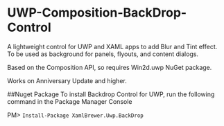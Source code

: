 # UWP-Composition-BackDrop-Control

A lightweight control for UWP and XAML apps to add Blur and Tint effect. To be used as background for panels, flyouts, and content dialogs.

Based on the Composition API, so requires Win2d.uwp NuGet package.

Works on Anniversary Update and higher.

##Nuget Package
To install Backdrop Control for UWP, run the following command in the Package Manager Console

PM> `Install-Package XamlBrewer.Uwp.BackDrop`
